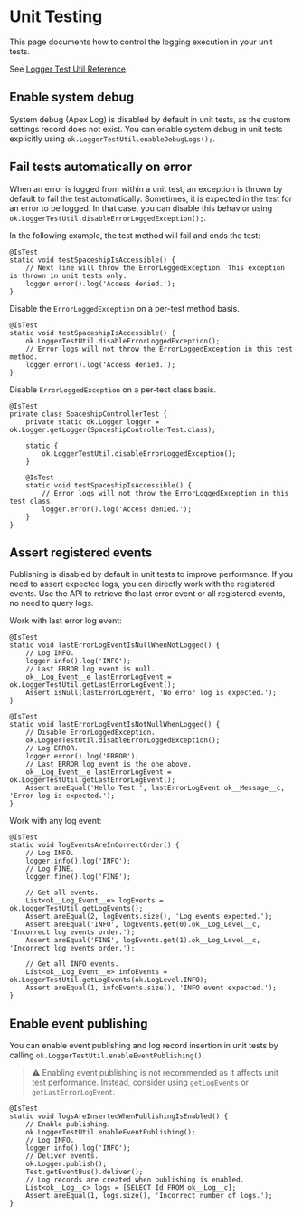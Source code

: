 # Unit Testing

This page documents how to control the logging execution in your unit tests.

See [Logger Test Util Reference](../reference/LoggerTestUtil.md).

## Enable system debug

System debug (Apex Log) is disabled by default in unit tests, as the custom
settings record does not exist. You can enable system debug in unit tests
explicitly using `ok.LoggerTestUtil.enableDebugLogs();`.

## Fail tests automatically on error

When an error is logged from within a unit test, an exception is thrown by
default to fail the test automatically. Sometimes, it is expected in the test
for an error to be logged. In that case, you can disable this behavior using
`ok.LoggerTestUtil.disableErrorLoggedException();`.

In the following example, the test method will fail and ends the test:

```apex
@IsTest
static void testSpaceshipIsAccessible() {
    // Next line will throw the ErrorLoggedException. This exception is thrown in unit tests only.
    logger.error().log('Access denied.');
}
```

Disable the `ErrorLoggedException` on a per-test method basis.

```apex
@IsTest
static void testSpaceshipIsAccessible() {
    ok.LoggerTestUtil.disableErrorLoggedException();
    // Error logs will not throw the ErrorLoggedException in this test method.
    logger.error().log('Access denied.');
}
```

Disable `ErrorLoggedException` on a per-test class basis.

```apex
@IsTest
private class SpaceshipControllerTest {
    private static ok.Logger logger = ok.Logger.getLogger(SpaceshipControllerTest.class);

    static {
        ok.LoggerTestUtil.disableErrorLoggedException();
    }

    @IsTest
    static void testSpaceshipIsAccessible() {
        // Error logs will not throw the ErrorLoggedException in this test class.
        logger.error().log('Access denied.');
    }
}
```

## Assert registered events

Publishing is disabled by default in unit tests to improve performance. If you
need to assert expected logs, you can directly work with the registered events.
Use the API to retrieve the last error event or all registered events, no need
to query logs.

Work with last error log event:

```apex
@IsTest
static void lastErrorLogEventIsNullWhenNotLogged() {
    // Log INFO.
    logger.info().log('INFO');
    // Last ERROR log event is null.
    ok__Log_Event__e lastErrorLogEvent = ok.LoggerTestUtil.getLastErrorLogEvent();
    Assert.isNull(lastErrorLogEvent, 'No error log is expected.');
}

@IsTest
static void lastErrorLogEventIsNotNullWhenLogged() {
    // Disable ErrorLoggedException.
    ok.LoggerTestUtil.disableErrorLoggedException();
    // Log ERROR.
    logger.error().log('ERROR');
    // Last ERROR log event is the one above.
    ok__Log_Event__e lastErrorLogEvent = ok.LoggerTestUtil.getLastErrorLogEvent();
    Assert.areEqual('Hello Test.', lastErrorLogEvent.ok__Message__c, 'Error log is expected.');
}
```

Work with any log event:

```apex
@IsTest
static void logEventsAreInCorrectOrder() {
    // Log INFO.
    logger.info().log('INFO');
    // Log FINE.
    logger.fine().log('FINE');

    // Get all events.
    List<ok__Log_Event__e> logEvents = ok.LoggerTestUtil.getLogEvents();
    Assert.areEqual(2, logEvents.size(), 'Log events expected.');
    Assert.areEqual('INFO', logEvents.get(0).ok__Log_Level__c, 'Incorrect log events order.');
    Assert.areEqual('FINE', logEvents.get(1).ok__Log_Level__c, 'Incorrect log events order.');

    // Get all INFO events.
    List<ok__Log_Event__e> infoEvents = ok.LoggerTestUtil.getLogEvents(ok.LogLevel.INFO);
    Assert.areEqual(1, infoEvents.size(), 'INFO event expected.');
}
```

## Enable event publishing

You can enable event publishing and log record insertion in unit tests by
calling `ok.LoggerTestUtil.enableEventPublishing()`.

> ⚠️ Enabling event publishing is not recommended as it affects unit test
> performance. Instead, consider using `getLogEvents` or `getLastErrorLogEvent`.

```apex
@IsTest
static void logsAreInsertedWhenPublishingIsEnabled() {
    // Enable publishing.
    ok.LoggerTestUtil.enableEventPublishing();
    // Log INFO.
    logger.info().log('INFO');
    // Deliver events.
    ok.Logger.publish();
    Test.getEventBus().deliver();
    // Log records are created when publishing is enabled.
    List<ok__Log__c> logs = [SELECT Id FROM ok__Log__c];
    Assert.areEqual(1, logs.size(), 'Incorrect number of logs.');
}
```
